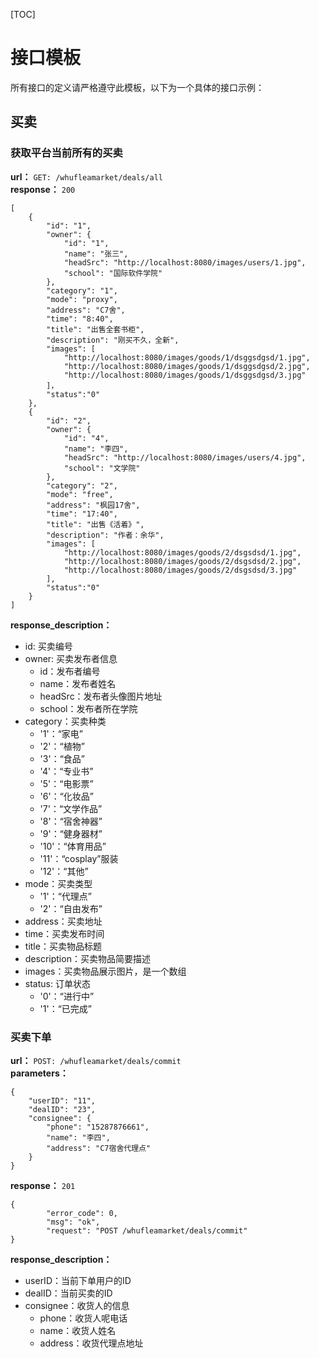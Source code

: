 [TOC]

# 接口模板
所有接口的定义请严格遵守此模板，以下为一个具体的接口示例：

## 买卖
### 获取平台当前所有的买卖
**url：**
`GET: /whufleamarket/deals/all`  
**response：** `200`
```
[
    {
		"id": "1",
		"owner": {
			"id": "1",
			"name": "张三",
			"headSrc": "http://localhost:8080/images/users/1.jpg",
			"school": "国际软件学院"
		},
		"category": "1",
		"mode": "proxy",
		"address": "C7舍",
		"time": "8:40",
		"title": "出售全套书柜",
		"description": "刚买不久，全新",
		"images": [
			"http://localhost:8080/images/goods/1/dsggsdgsd/1.jpg",
			"http://localhost:8080/images/goods/1/dsggsdgsd/2.jpg",
			"http://localhost:8080/images/goods/1/dsggsdgsd/3.jpg"
		]，
		"status":"0"
	},
	{
		"id": "2",
		"owner": {
			"id": "4",
			"name": "李四",
			"headSrc": "http://localhost:8080/images/users/4.jpg",
			"school": "文学院"
		},
		"category": "2",
		"mode": "free",
		"address": "枫园17舍",
		"time": "17:40",
		"title": "出售《活着》",
		"description": "作者：余华",
		"images": [
			"http://localhost:8080/images/goods/2/dsgsdsd/1.jpg",
			"http://localhost:8080/images/goods/2/dsgsdsd/2.jpg",
			"http://localhost:8080/images/goods/2/dsgsdsd/3.jpg"
		],
		"status":"0"
	}
]
```
**response_description：**

 - id: 买卖编号
 - owner: 买卖发布者信息
    - id：发布者编号
    - name：发布者姓名
    - headSrc：发布者头像图片地址
    - school：发布者所在学院
 - category：买卖种类
    - '1'：“家电”
    - '2'：“植物”
    - '3'：“食品”
    - '4'：“专业书”
    - '5'：“电影票”
    - '6'：“化妆品”
    - '7'：“文学作品”
    - '8'：“宿舍神器”
    - '9'：“健身器材”
    - '10'：“体育用品”
    - '11'：“cosplay”服装
    - '12'：“其他”
 - mode：买卖类型
    - '1'：“代理点”
    - '2'：“自由发布”
 - address：买卖地址
 - time：买卖发布时间
 - title：买卖物品标题
 - description：买卖物品简要描述
 - images：买卖物品展示图片，是一个数组
 - status: 订单状态
    - '0'：“进行中”
    - '1'：“已完成”

### 买卖下单
**url：**
`POST: /whufleamarket/deals/commit`  
**parameters：**
```
{
	"userID": "11",
	"dealID": "23",
	"consignee": {
		"phone": "15287876661",
		"name": "李四",
		"address": "C7宿舍代理点"
	}
}
```
**response：** `201`
```
{
        "error_code": 0,
        "msg": "ok",
        "request": "POST /whufleamarket/deals/commit"
}
```
**response_description：**

 - userID：当前下单用户的ID
 - dealID：当前买卖的ID
 - consignee：收货人的信息
    - phone：收货人呢电话
    - name：收货人姓名
    - address：收货代理点地址

 
 
